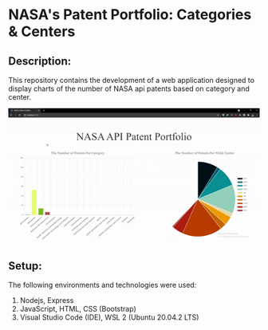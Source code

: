 # NASA's Patent Portfolio: Categories & Centers

## Description:
This repository contains the development of a web application designed to display charts of the number of NASA api patents based on category and center.

<div align="center">
    <img src="./assets/Ames-main.gif">
</div>

## Setup: 
The following environments and technologies were used: 
1. Nodejs, Express
2. JavaScript, HTML, CSS (Bootstrap)
3. Visual Studio Code (IDE), WSL 2 (Ubuntu 20.04.2 LTS)

